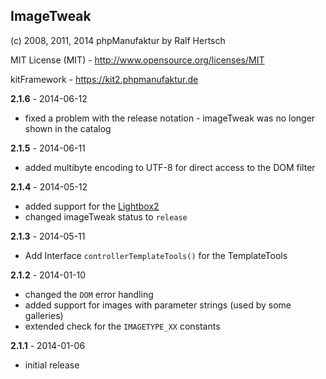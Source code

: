 ## ImageTweak

(c) 2008, 2011, 2014 phpManufaktur by Ralf Hertsch

MIT License (MIT) - <http://www.opensource.org/licenses/MIT>

kitFramework - <https://kit2.phpmanufaktur.de>

**2.1.6** - 2014-06-12

* fixed a problem with the release notation - imageTweak was no longer shown in the catalog

**2.1.5** - 2014-06-11

* added multibyte encoding to UTF-8 for direct access to the DOM filter

**2.1.4** - 2014-05-12

* added support for the [Lightbox2](http://lokeshdhakar.com/projects/lightbox2/)
* changed imageTweak status to `release`

**2.1.3** - 2014-05-11

* Add Interface `controllerTemplateTools()` for the TemplateTools

**2.1.2** - 2014-01-10

* changed the `DOM` error handling
* added support for images with parameter strings (used by some galleries)
* extended check for the `IMAGETYPE_XX` constants

**2.1.1** - 2014-01-06

* initial release